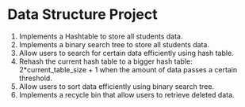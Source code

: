 # Data Structure Project

1. Implements a Hashtable to store all students data.
2. Implements a binary search tree to store all students data.
3. Allow users to search for certain data efficiently using hash table.
4. Rehash the current hash table to a bigger hash table: 2*current_table_size + 1 
when the amount of data passes a certain threshold.
5. Allow users to sort data efficiently using binary search tree.
6. Implements a recycle bin that allow users to retrieve deleted data.

